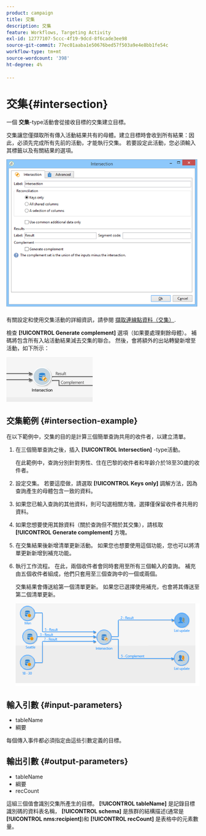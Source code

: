 ```yaml
---
product: campaign
title: 交集
description: 交集
feature: Workflows, Targeting Activity
exl-id: 12777107-5ccc-4f19-9dcd-8f6cade3ee98
source-git-commit: 77ec01aaba1e50676bed57f503a9e4e8bb1fe54c
workflow-type: tm+mt
source-wordcount: '398'
ht-degree: 4%

---
```


# 交集{#intersection}



一個 **交集**-type活動會從接收目標的交集建立目標。

交集讓您僅擷取所有傳入活動結果共有的母體。建立目標時會收到所有結果：因此，必須先完成所有先前的活動，才能執行交集。 若要設定此活動，您必須輸入其標籤以及有關結果的選項。

![](assets/s_user_segmentation_inter.png)

有關設定和使用交集活動的詳細資訊，請參閱 [擷取連線點資料（交集）](targeting-workflows.md#extracting-joint-data--intersection-).

檢查 **[!UICONTROL Generate complement]** 選項（如果要處理剩餘母體）。 補碼將包含所有入站活動結果減去交集的聯合。 然後，會將額外的出站轉變新增至活動，如下所示：

![](assets/s_user_segmentation_inter_compl.png)

## 交集範例 {#intersection-example}

在以下範例中，交集的目的是計算三個簡單查詢共用的收件者，以建立清單。

1. 在三個簡單查詢之後，插入 **[!UICONTROL Intersection]** -type活動。

   在此範例中，查詢分別針對男性、住在巴黎的收件者和年齡介於18至30歲的收件者。

1. 設定交集。 若要這麼做，請選取 **[!UICONTROL Keys only]** 調解方法，因為查詢產生的母體包含一致的資料。
1. 如果您已輸入查詢的其他資料，則可勾選相關方塊，選擇僅保留收件者共用的資料。
1. 如果您想要使用其餘資料（關於查詢但不關於其交集），請核取 **[!UICONTROL Generate complement]** 方塊。
1. 在交集結果後新增清單更新活動。 如果您也想要使用這個功能，您也可以將清單更新新增到補充功能。
1. 執行工作流程。 在此，兩個收件者會同時套用至所有三個輸入的查詢。 補充由五個收件者組成，他們只套用至三個查詢中的一個或兩個。

   交集結果會傳送給第一個清單更新。 如果您已選擇使用補充，也會將其傳送至第二個清單更新。

   ![](assets/intersection_example.png)

## 輸入引數 {#input-parameters}

* tableName
* 綱要

每個傳入事件都必須指定由這些引數定義的目標。

## 輸出引數 {#output-parameters}

* tableName
* 綱要
* recCount

這組三個值會識別交集所產生的目標。 **[!UICONTROL tableName]** 是記錄目標識別碼的資料表名稱， **[!UICONTROL schema]** 是族群的結構描述(通常是 **[!UICONTROL nms:recipient]**)和 **[!UICONTROL recCount]** 是表格中的元素數量。
